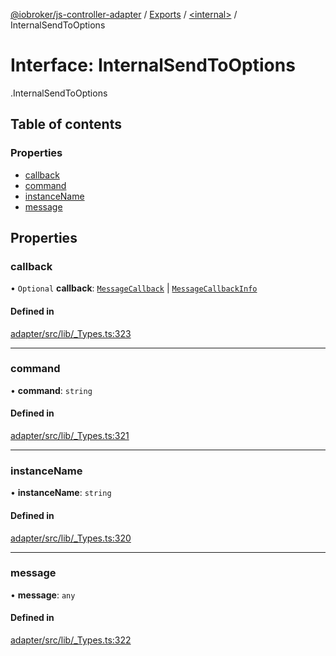 [@iobroker/js-controller-adapter](../README.md) / [Exports](../modules.md) / [<internal\>](../modules/internal_.md) / InternalSendToOptions

# Interface: InternalSendToOptions

[<internal>](../modules/internal_.md).InternalSendToOptions

## Table of contents

### Properties

- [callback](internal_.InternalSendToOptions.md#callback)
- [command](internal_.InternalSendToOptions.md#command)
- [instanceName](internal_.InternalSendToOptions.md#instancename)
- [message](internal_.InternalSendToOptions.md#message)

## Properties

### callback

• `Optional` **callback**: [`MessageCallback`](../modules/internal_.md#messagecallback) \| [`MessageCallbackInfo`](internal_.MessageCallbackInfo.md)

#### Defined in

[adapter/src/lib/_Types.ts:323](https://github.com/ioBroker/ioBroker.js-controller/blob/e6dd10a9/packages/adapter/src/lib/_Types.ts#L323)

___

### command

• **command**: `string`

#### Defined in

[adapter/src/lib/_Types.ts:321](https://github.com/ioBroker/ioBroker.js-controller/blob/e6dd10a9/packages/adapter/src/lib/_Types.ts#L321)

___

### instanceName

• **instanceName**: `string`

#### Defined in

[adapter/src/lib/_Types.ts:320](https://github.com/ioBroker/ioBroker.js-controller/blob/e6dd10a9/packages/adapter/src/lib/_Types.ts#L320)

___

### message

• **message**: `any`

#### Defined in

[adapter/src/lib/_Types.ts:322](https://github.com/ioBroker/ioBroker.js-controller/blob/e6dd10a9/packages/adapter/src/lib/_Types.ts#L322)

